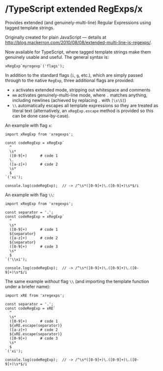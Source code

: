 # /TypeScript extended RegExps/x

Provides extended (and genuinely-multi-line) Regular Expressions using tagged template strings. 

Originally created for plain JavaScript — details at http://blog.mackerron.com/2010/08/08/extended-multi-line-js-regexps/.

Now available for TypeScript, where tagged template strings make them genuinely usable and useful. The general syntax is:

    xRegExp`myregexp`('flags');

In addition to the standard flags (`i`, `g`, etc.), which are simply passed through to the native `RegExp`, three additional flags are provided:

* `x` activates extended mode, stripping out whitespace and comments
* `mm` activates genuinely-multi-line mode, where `.` matches anything, including newlines (achieved by replacing `.` with `[\s\S]`)
* `\\` automatically escapes all template expressions so they are treated as literal text (alternatively, an `xRegExp.escape` method is provided so this can be done case-by-case).

An example with flag `x`:
    
    import xRegExp from 'xregexps';
    
    const codeRegExp = xRegExp`
      ^
      \s*
      ([0-9]+)      # code 1
      \.
      ([a-z]+)      # code 2
      \s*
      $
    `('xi');
    
    console.log(codeRegExp);  // -> /^\s*([0-9]+)\.([0-9]+)\s*$/i
    
An example with flag `\\`:

    import xRegExp from 'xregexps';
    
    const separator = '.';
    const codeRegExp = xRegExp`
      ^
      \s*
      ([0-9]+)      # code 1
      ${separator}
      ([a-z]+)      # code 2
      ${separator}
      ([0-9]+)      # code 3
      \s*
      $
    `('\\xi');
    
    console.log(codeRegExp);  // -> /^\s*([0-9]+)\.([0-9]+)\.([0-9]+)\s*$/i
    
The same example *without* flag `\\` (and importing the template function under a briefer name):

    import xRE from 'xregexps';
    
    const separator = '.';
    const codeRegExp = xRE`
      ^
      \s*
      ([0-9]+)      # code 1
      ${xRE.escape(separator)}
      ([a-z]+)      # code 2
      ${xRE.escape(separator)}
      ([0-9]+)      # code 3
      \s*
      $
    `('xi');
    
    console.log(codeRegExp);  // -> /^\s*([0-9]+)\.([0-9]+)\.([0-9]+)\s*$/i
    
    
